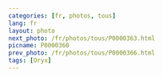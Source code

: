 ```yaml
---
categories: [fr, photos, tous]
lang: fr
layout: photo
next_photo: /fr/photos/tous/P0000363.html
picname: P0000360
prev_photo: /fr/photos/tous/P0000366.html
tags: [Oryx]
---
```

